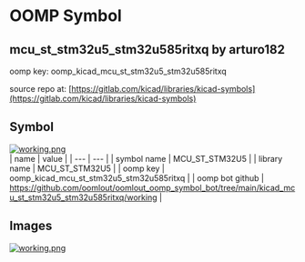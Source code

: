 # OOMP Symbol  
## mcu_st_stm32u5_stm32u585ritxq  by arturo182  
  
oomp key: oomp_kicad_mcu_st_stm32u5_stm32u585ritxq  
  
source repo at: [https://gitlab.com/kicad/libraries/kicad-symbols](https://gitlab.com/kicad/libraries/kicad-symbols)  
## Symbol  
  
[![working.png](working_600.png)](working.png)  
| name | value | 
| --- | --- | 
| symbol name | MCU_ST_STM32U5 | 
| library name | MCU_ST_STM32U5 | 
| oomp key | oomp_kicad_mcu_st_stm32u5_stm32u585ritxq | 
| oomp bot github | https://github.com/oomlout/oomlout_oomp_symbol_bot/tree/main/kicad_mcu_st_stm32u5_stm32u585ritxq/working | 
## Images  
  
[![working.png](working_140.png)](working.png)  
